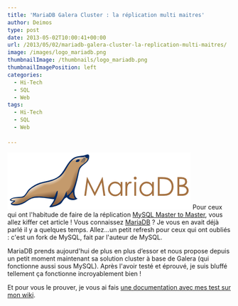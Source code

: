 ```yaml
---
title: 'MariaDB Galera Cluster : la réplication multi maitres'
author: Deimos
type: post
date: 2013-05-02T10:00:41+00:00
url: /2013/05/02/mariadb-galera-cluster-la-replication-multi-maitres/
image: /images/logo_mariadb.png
thumbnailImage: /thumbnails/logo_mariadb.png
thumbnailImagePosition: left
categories:
  - Hi-Tech
  - SQL
  - Web
tags:
  - Hi-Tech
  - SQL
  - Web

---
```

![Mariadb-logo](/images/logo_mariadb.png)
Pour ceux qui ont l'habitude de faire de la réplication [MySQL Master to Master](https://wiki.deimos.fr/Replication_Master_to_Master), vous allez kiffer cet article ! Vous connaissez [MariaDB](https://wiki.deimos.fr/MariaDB_:_Migration_depuis_MySQL) ? Je vous en avait déjà parlé il y a quelques temps. Allez...un petit refresh pour ceux qui ont oubliés : c'est un fork de MySQL, fait par l'auteur de MySQL.

MariaDB prends aujourd'hui de plus en plus d’essor et nous propose depuis un petit moment maintenant sa solution cluster à base de Galera (qui fonctionne aussi sous MySQL). Après l'avoir testé et éprouvé, je suis bluffé tellement ça fonctionne incroyablement bien !

Et pour vous le prouver, je vous ai fais [une documentation avec mes test sur mon wiki](https://wiki.deimos.fr/MariaDB_Galera_Cluster_:_la_r%C3%A9plication_multi_maitres).